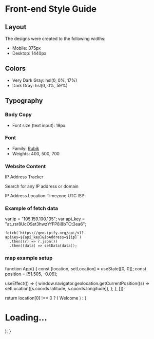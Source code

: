 # Front-end Style Guide

## Layout

The designs were created to the following widths:

- Mobile: 375px
- Desktop: 1440px

## Colors

- Very Dark Gray: hsl(0, 0%, 17%)
- Dark Gray: hsl(0, 0%, 59%)

## Typography

### Body Copy

- Font size (text input): 18px

### Font

- Family: [Rubik](https://fonts.google.com/specimen/Rubik)
- Weights: 400, 500, 700

### Website Content

IP Address Tracker

Search for any IP address or domain

IP Address
Location
Timezone
UTC <!-- add offset value dynamically using the API -->
ISP

### Example of fetch data

var ip = "105.159.100.135";
var api_key = "at_rsr8UcOSst3hwzYfFP8i8bTCt3ea6";

    fetch(`https://geo.ipify.org/api/v1?apiKey=${api_key}&ipAddress=${ip}`)
      .then((r) => r.json())
      .then((data) => setData(data));

### map example setup

function App() {
const [location, setLocation] = useState([0, 0]);
const position = [51.505, -0.09];

useEffect(() => {
window.navigator.geolocation.getCurrentPosition((s) =>
setLocation([s.coords.latitude, s.coords.longitude]),
);
}, []);

return location[0] !== 0 ? (
<MapContainer
      className="main"
      center={location}
      zoom={13}
      scrollWheelZoom={true}
    >
<TileLayer
        url="https://{s}.tile.openstreetmap.org/{z}/{x}/{y}.png"
        attribution='&copy; <a href="https://www.openstreetmap.org/copyright">OpenStreetMap</a> contributors'
      />
<Marker icon={{}} position={location}>
<Popup>Welcome</Popup>
</Marker>
</MapContainer>
) : (
<h1>Loading...</h1>
);
}
